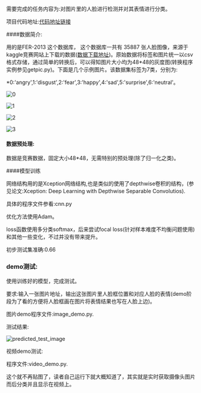 需要完成的任务内容为:对图片里的人脸进行检测并对其表情进行分类。

项目代码地址:[代码地址链接](https://github.com/hanghang2333/emotionrecognition)



####数据简介:

用的是FER-2013 这个数据库， 这个数据库一共有 35887 张人脸图像，来源于kaggle竞赛网站上下载的数据([数据下载地址](https://www.kaggle.com/c/challenges-in-representation-learning-facial-expression-recognition-challenge/data))。原始数据将标签和图片统一以csv格式存储，通过简单的转换后，可以得知图片大小均为48*48的灰度图(转换程序实例参见getpic.py)。下面是几个示例图片。该数据集标签为7类，分别为:

*0:'angry',1:'disgust',2:'fear',3:'happy',4:'sad',5:'surprise',6:'neutral'。

![0](/Users/lihang/code/fermodel/test/0.png)

![1](/Users/lihang/code/fermodel/test/1.png)

![2](/Users/lihang/code/fermodel/test/2.png)

![3](/Users/lihang/code/fermodel/test/3.png)

#### 数据预处理:

数据是竞赛数据，固定大小48*48，无需特别的预处理(除了归一化之类)。

####模型训练

网络结构用的是Xception网络结构,也是类似的使用了depthwise卷积的结构，(参见论文:Xception: Deep Learning with Depthwise Separable Convolutios).

具体的程序文件参看:cnn.py

优化方法使用Adam。

loss函数使用多分类softmax，后来尝试focal loss(针对样本难度不均衡问题使用)和其他一些变化，不过并没有带来提升。

初步测试集准确:0.66

### demo测试:

使用训练好的模型，完成测试。

要求:输入一张图片地址，输出这张图片里人脸框位置和对应人脸的表情(demo阶段为了看的方便将人脸框画在图片将表情结果也写在人脸上边)。

图片demo程序文件:image_demo.py.

测试结果:





![predicted_test_image](/Users/lihang/code/fermodel/images/predicted_test_image.png )

视频demo测试:

程序文件:video_demo.py.

这个就不再贴图了，读者自己运行下就大概知道了，其实就是实时获取摄像头图片而后分类并且显示在视频上。







